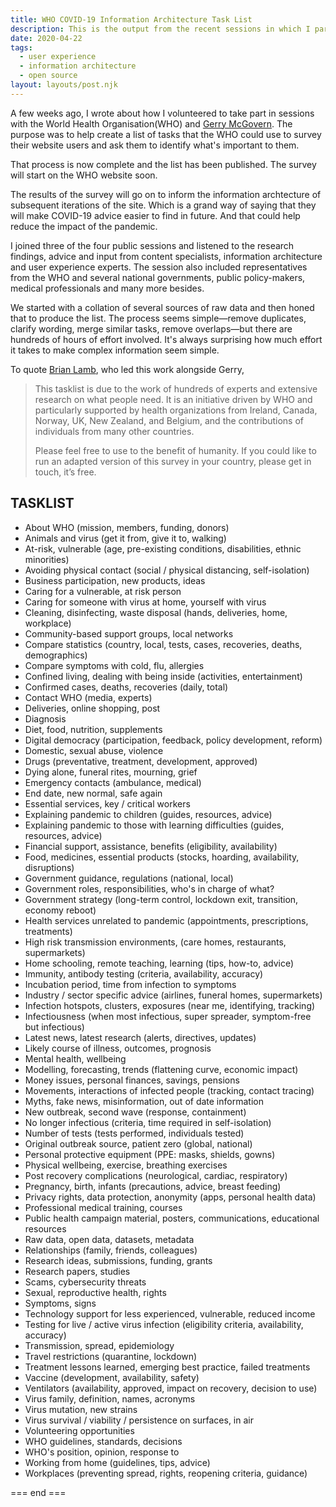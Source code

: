 ```yaml
---
title: WHO COVID-19 Information Architecture Task List
description: This is the output from the recent sessions in which I participated with the WHO and experts from around the world. Published now as open-source to be used "to the benefit of humanity".
date: 2020-04-22
tags: 
  - user experience
  - information architecture
  - open source
layout: layouts/post.njk
---
```


A few weeks ago, I wrote about how I volunteered to take part in sessions with the World Health Organisation(WHO) and [Gerry McGovern](https://gerrymcgovern.com/fighting-coronavirus-with-data/). The purpose was to help create a list of tasks that the WHO could use to survey their website users and ask them to identify what's important to them.

That process is now complete and the list has been published. The survey will start on the WHO website soon.

The results of the survey will go on to inform the information archtecture of subsequent iterations of the site. Which is a grand way of saying that they will make COVID-19 advice easier to find in future. And that could help reduce the impact of the pandemic.

I joined three of the four public sessions and listened to the research findings, advice and input from content specialists, information architecture and user experience experts. The session also included representatives from the WHO and several national governments, public policy-makers, medical professionals and many more besides.

We started with a collation of several sources of raw data and then honed that to produce the list. The process seems simple—remove duplicates, clarify wording, merge similar tasks, remove overlaps—but there are hundreds of hours of effort involved. It's always surprising how much effort it takes to make complex information seem simple.

To quote [Brian Lamb](https://about.me/brian.lamb), who led this work alongside Gerry, 

> This tasklist is due to the work of hundreds of experts and extensive research on what people need. It is an initiative driven by WHO and particularly supported by health organizations from Ireland, Canada, Norway, UK, New Zealand, and Belgium, and the contributions of individuals from many other countries.
>
> Please feel free to use to the benefit of humanity. If you could like to run an adapted version of this survey in your country, please get in touch, it’s free.


## TASKLIST

- About WHO (mission, members, funding, donors)
- Animals and virus (get it from, give it to, walking)
- At-risk, vulnerable (age, pre-existing conditions, disabilities, ethnic minorities)
- Avoiding physical contact (social / physical distancing, self-isolation)
- Business participation, new products, ideas
- Caring for a vulnerable, at risk person
- Caring for someone with virus at home, yourself with virus
- Cleaning, disinfecting, waste disposal (hands, deliveries, home, workplace)
- Community-based support groups, local networks
- Compare statistics (country, local, tests, cases, recoveries, deaths, demographics)
- Compare symptoms with cold, flu, allergies
- Confined living, dealing with being inside (activities, entertainment)
- Confirmed cases, deaths, recoveries (daily, total)
- Contact WHO (media, experts)
- Deliveries, online shopping, post
- Diagnosis
- Diet, food, nutrition, supplements
- Digital democracy (participation, feedback, policy development, reform)
- Domestic, sexual abuse, violence
- Drugs (preventative, treatment, development, approved)
- Dying alone, funeral rites, mourning, grief
- Emergency contacts (ambulance, medical)
- End date, new normal, safe again
- Essential services, key / critical workers
- Explaining pandemic to children (guides, resources, advice)
- Explaining pandemic to those with learning difficulties (guides, resources, advice)
- Financial support, assistance, benefits (eligibility, availability)
- Food, medicines, essential products (stocks, hoarding, availability, disruptions) 
- Government guidance, regulations (national, local)
- Government roles, responsibilities, who's in charge of what?
- Government strategy (long-term control, lockdown exit, transition, economy reboot)
- Health services unrelated to pandemic (appointments, prescriptions, treatments)
- High risk transmission environments, (care homes, restaurants, supermarkets)
- Home schooling, remote teaching, learning (tips, how-to, advice)
- Immunity, antibody testing (criteria, availability, accuracy)
- Incubation period, time from infection to symptoms
- Industry / sector specific advice (airlines, funeral homes, supermarkets)
- Infection hotspots, clusters, exposures (near me, identifying, tracking)
- Infectiousness (when most infectious, super spreader, symptom-free but infectious)
- Latest news, latest research (alerts, directives, updates)
- Likely course of illness, outcomes, prognosis
- Mental health, wellbeing
- Modelling, forecasting, trends (flattening curve, economic impact)
- Money issues, personal finances, savings, pensions
- Movements, interactions of infected people (tracking, contact tracing)
- Myths, fake news, misinformation, out of date information
- New outbreak, second wave (response, containment)
- No longer infectious (criteria, time required in self-isolation)
- Number of tests (tests performed, individuals tested)
- Original outbreak source, patient zero (global, national)
- Personal protective equipment (PPE: masks, shields, gowns)
- Physical wellbeing, exercise, breathing exercises
- Post recovery complications (neurological, cardiac, respiratory)
- Pregnancy, birth, infants (precautions, advice, breast feeding)
- Privacy rights, data protection, anonymity (apps, personal health data)
- Professional medical training, courses
- Public health campaign material, posters, communications, educational resources
- Raw data, open data, datasets, metadata
- Relationships (family, friends, colleagues)
- Research ideas, submissions, funding, grants
- Research papers, studies
- Scams, cybersecurity threats
- Sexual, reproductive health, rights
- Symptoms, signs
- Technology support for less experienced, vulnerable, reduced income
- Testing for live / active virus infection (eligibility criteria, availability, accuracy)
- Transmission, spread, epidemiology
- Travel restrictions (quarantine, lockdown)
- Treatment lessons learned, emerging best practice, failed treatments
- Vaccine (development, availability, safety)
- Ventilators (availability, approved, impact on recovery, decision to use)
- Virus family, definition, names, acronyms
- Virus mutation, new strains
- Virus survival / viability / persistence on surfaces, in air
- Volunteering opportunities
- WHO guidelines, standards, decisions
- WHO's position, opinion, response to
- Working from home (guidelines, tips, advice)
- Workplaces (preventing spread, rights, reopening criteria, guidance)

=== end ===

